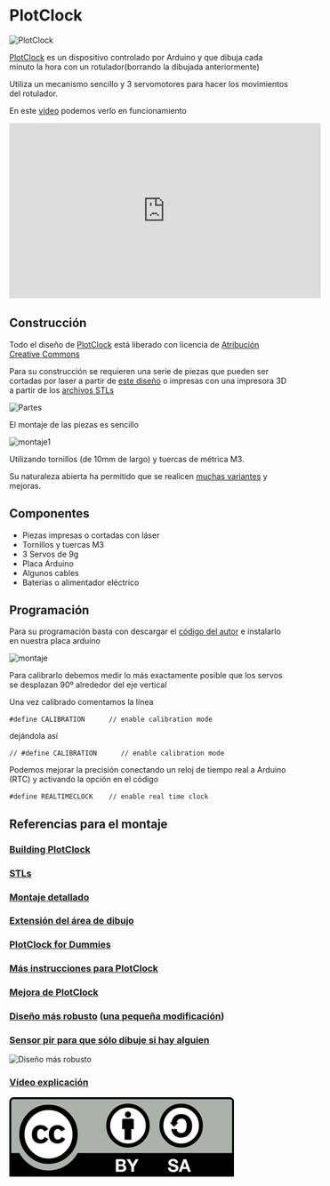 # PlotClock

![PlotClock](http://thingiverse-production-new.s3.amazonaws.com/renders/a7/ad/24/29/c3/plotclock_preview_featured.jpg)

[PlotClock](http://www.thingiverse.com/thing:248009) es un dispositivo controlado por Arduino y que dibuja cada minuto la hora con un rotulador(borrando la dibujada anteriormente)

Utiliza un mecanismo sencillo y 3 servomotores para hacer los movimientos del rotulador.

En este [vídeo](https://www.youtube.com/embed/iOLFP90DneY) podemos verlo en funcionamiento

<iframe width="560" height="315" src="https://www.youtube.com/embed/iOLFP90DneY" frameborder="0" allowfullscreen></iframe>

## Construcción

Todo el diseño de [PlotClock](http://www.thingiverse.com/thing:248009)  está liberado con licencia de [Atribución Creative Commons](http://creativecommons.org/licenses/by/3.0/)

Para su construcción se requieren una serie de piezas que pueden ser cortadas por laser a partir de [este diseño](http://www.thingiverse.com/download:1697382) o impresas con una impresora 3D a partir de los [archivos STLs](http://www.thingiverse.com/thing:250204/zip)

![Partes](http://thingiverse-production-new.s3.amazonaws.com/renders/dc/e6/bb/ff/31/151018_plotclock_preview_featured.jpg)

El montaje de las piezas es sencillo

![montaje1](http://thingiverse-production-new.s3.amazonaws.com/renders/e3/ea/de/15/61/lifting_preview_featured.jpg)

Utilizando tornillos (de 10mm de largo) y tuercas de métrica M3.

Su naturaleza abierta ha permitido que se realicen [muchas variantes](http://www.thingiverse.com/thing:248009/#remixes) y mejoras.

## Componentes

* Piezas impresas o cortadas con láser
* Tornillos y tuercas M3
* 3 Servos de 9g
* Placa Arduino
* Algunos cables
* Baterías o alimentador eléctrico

## Programación

Para su programación basta con descargar el [código del autor](http://www.thingiverse.com/download:1697346) e instalarlo en nuestra placa arduino

![montaje](https://i1.wp.com/www.geekmomprojects.com/wp-content/uploads/2014/12/plotclock_electronics-e1419920478217.jpg)

Para calibrarlo debemos medir lo más exactamente posible que los servos se desplazan 90º alrededor del eje vertical

Una vez calibrado comentamos la línea

    #define CALIBRATION      // enable calibration mode

dejándola así


    // #define CALIBRATION      // enable calibration mode

Podemos mejorar la precisión conectando un reloj de tiempo real a Arduino (RTC) y activando la opción en el código


    #define REALTIMECLOCK    // enable real time clock

## Referencias para el montaje

### [Building PlotClock](http://www.geekmomprojects.com/building-plotclock/)

### [STLs](http://www.thingiverse.com/thing:250204/#files)

### [Montaje detallado ](http://linksprite.com/wiki/index.php5?title=Plotclock_DIY_Robot_with_Arduino_Uno_Drawing_Robot)

### [Extensión del área de dibujo](http://techiemalc.blogspot.com.es/2015/11/simulation-of-plot-clock-for.html)


### [PlotClock for Dummies](https://www.instructables.com/id/Plot-Clock-for-dummies/)

### [Más instrucciones para PlotClock](http://www.thingiverse.com/thing:931498)

### [Mejora de PlotClock](http://www.thingiverse.com/thing:346784)

### [Diseño más robusto](http://www.thingiverse.com/thing:371248) ([una pequeña modificación](http://www.thingiverse.com/thing:940737))

### [Sensor pir para que sólo dibuje si hay alguien](https://www.thingiverse.com/thing:386449)

![Diseño más robusto](http://www.thingiverse.com/thing:371248)

### [Vídeo explicación](https://youtu.be/2DZSj8b2RGw)


![licencia](./images/Licencia_CC.png)
